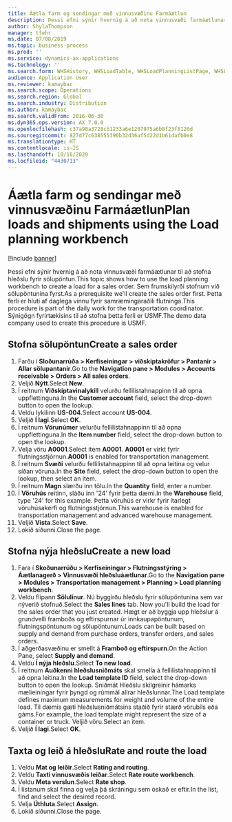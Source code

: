 ```yaml
---
title: Áætla farm og sendingar með vinnusvæðinu Farmáætlun
description: Þessi efni sýnir hvernig á að nota vinnusvæði farmáætlunar til að stofna hleðslu fyrir sölupöntun.
author: ShylaThompson
manager: tfehr
ms.date: 07/08/2019
ms.topic: business-process
ms.prod: ''
ms.service: dynamics-ax-applications
ms.technology: ''
ms.search.form: WHSHistory, WHSLoadTable, WHSLoadPlanningListPage, WHSLoadPlanningWorkbench
audience: Application User
ms.reviewer: kamaybac
ms.search.scope: Operations
ms.search.region: Global
ms.search.industry: Distribution
ms.author: kamaybac
ms.search.validFrom: 2016-06-30
ms.dyn365.ops.version: AX 7.0.0
ms.openlocfilehash: c37a98a3728cb1233a6e1207975a6b8f23f8120d
ms.sourcegitcommit: 827d77c638555396b32d36af5d22d1b61dafb0e8
ms.translationtype: HT
ms.contentlocale: is-IS
ms.lasthandoff: 10/16/2020
ms.locfileid: "4430713"
---
```

# <a name="plan-loads-and-shipments-using-the-load-planning-workbench"></a><span data-ttu-id="bf81f-103">Áætla farm og sendingar með vinnusvæðinu Farmáætlun</span><span class="sxs-lookup"><span data-stu-id="bf81f-103">Plan loads and shipments using the Load planning workbench</span></span>

[!include [banner](../../includes/banner.md)]

<span data-ttu-id="bf81f-104">Þessi efni sýnir hvernig á að nota vinnusvæði farmáætlunar til að stofna hleðslu fyrir sölupöntun.</span><span class="sxs-lookup"><span data-stu-id="bf81f-104">This topic shows how to use the load planning workbench to create a load for a sales order.</span></span> <span data-ttu-id="bf81f-105">Sem frumskilyrði stofnum við sölupöntunina fyrst.</span><span class="sxs-lookup"><span data-stu-id="bf81f-105">As a prerequisite we'll create the sales order first.</span></span> <span data-ttu-id="bf81f-106">Þetta ferli er hluti af daglega vinnu fyrir samræmingaraðili flutninga.</span><span class="sxs-lookup"><span data-stu-id="bf81f-106">This procedure is part of the daily work for the transportation coordinator.</span></span> <span data-ttu-id="bf81f-107">Sýnigögn fyrirtækisins til að stofna þetta ferli er USMF.</span><span class="sxs-lookup"><span data-stu-id="bf81f-107">The demo data company used to create this procedure is USMF.</span></span>


## <a name="create-a-sales-order"></a><span data-ttu-id="bf81f-108">Stofna sölupöntun</span><span class="sxs-lookup"><span data-stu-id="bf81f-108">Create a sales order</span></span>
1. <span data-ttu-id="bf81f-109">Farðu í **Sloðunarrúða > Kerfiseiningar > viðskiptakröfur > Pantanir > Allar sölupantanir**.</span><span class="sxs-lookup"><span data-stu-id="bf81f-109">Go to the **Navigation pane > Modules > Accounts receivable > Orders > All sales orders**.</span></span>
2. <span data-ttu-id="bf81f-110">Veljið **Nýtt**.</span><span class="sxs-lookup"><span data-stu-id="bf81f-110">Select **New**.</span></span>
3. <span data-ttu-id="bf81f-111">Í reitnum **Viðskiptavinalykill** velurðu fellilistahnappinn til að opna uppflettinguna.</span><span class="sxs-lookup"><span data-stu-id="bf81f-111">In the **Customer account** field, select the drop-down button to open the lookup.</span></span>
4. <span data-ttu-id="bf81f-112">Veldu lykilinn **US-004.**</span><span class="sxs-lookup"><span data-stu-id="bf81f-112">Select account **US-004**.</span></span>
5. <span data-ttu-id="bf81f-113">Veljið **Í lagi**.</span><span class="sxs-lookup"><span data-stu-id="bf81f-113">Select **OK**.</span></span>
6. <span data-ttu-id="bf81f-114">Í reitnum **Vörunúmer** velurðu fellilistahnappinn til að opna uppflettinguna.</span><span class="sxs-lookup"><span data-stu-id="bf81f-114">In the **Item number** field, select the drop-down button to open the lookup.</span></span>
7. <span data-ttu-id="bf81f-115">Velja vöru **A0001**.</span><span class="sxs-lookup"><span data-stu-id="bf81f-115">Select item **A0001**.</span></span> <span data-ttu-id="bf81f-116">**A0001** er virkt fyrir flutningsstjórnun.</span><span class="sxs-lookup"><span data-stu-id="bf81f-116">**A0001** is enabled for transportation management.</span></span>  
8. <span data-ttu-id="bf81f-117">Í reitnum **Svæði** velurðu fellilistahnappinn til að opna leitina og velur síðan vöruna.</span><span class="sxs-lookup"><span data-stu-id="bf81f-117">In the **Site** field, select the drop-down button to open the lookup, then select an item.</span></span>
9. <span data-ttu-id="bf81f-118">Í reitnum **Magn** slærðu inn tölu.</span><span class="sxs-lookup"><span data-stu-id="bf81f-118">In the **Quantity** field, enter a number.</span></span>
10. <span data-ttu-id="bf81f-119">Í **Vöruhús** reitinn, sláðu inn '24' fyrir þetta dæmi.</span><span class="sxs-lookup"><span data-stu-id="bf81f-119">In the **Warehouse** field, type '24' for this example.</span></span> <span data-ttu-id="bf81f-120">Þetta vöruhús er virkr fyrir ítarlegt vöruhúsakerfi og flutningsstjórnun.</span><span class="sxs-lookup"><span data-stu-id="bf81f-120">This warehouse is enabled for transportation management and advanced warehouse management.</span></span>  
11. <span data-ttu-id="bf81f-121">Veljið **Vista**.</span><span class="sxs-lookup"><span data-stu-id="bf81f-121">Select **Save**.</span></span>
12. <span data-ttu-id="bf81f-122">Lokið síðunni.</span><span class="sxs-lookup"><span data-stu-id="bf81f-122">Close the page.</span></span>

## <a name="create-a-new-load"></a><span data-ttu-id="bf81f-123">Stofna nýja hleðslu</span><span class="sxs-lookup"><span data-stu-id="bf81f-123">Create a new load</span></span>
1. <span data-ttu-id="bf81f-124">Fara í **Skoðunarrúðu > Kerfiseiningar > Flutningsstýring > Áætlanagerð > Vinnusvæði hleðsluáætlunar**.</span><span class="sxs-lookup"><span data-stu-id="bf81f-124">Go to the **Navigation pane > Modules > Transportation management > Planning > Load planning workbench**.</span></span>
2. <span data-ttu-id="bf81f-125">Veldu flipann **Sölulínur**. Nú byggirðu hleðslu fyrir sölupöntunina sem var nýverið stofnuð.</span><span class="sxs-lookup"><span data-stu-id="bf81f-125">Select the **Sales lines** tab. Now you'll build the load for the sales order that you just created.</span></span> <span data-ttu-id="bf81f-126">Hægt er að byggja upp hleðslur á grundvelli framboðs og eftirspurnar úr innkaupapöntunum, flutningspöntunum og sölupöntunum.</span><span class="sxs-lookup"><span data-stu-id="bf81f-126">Loads can be built based on supply and demand from purchase orders, transfer orders, and sales orders.</span></span>  
3. <span data-ttu-id="bf81f-127">Í aðgerðasvæðinu er smellt á **Framboð og eftirspurn**.</span><span class="sxs-lookup"><span data-stu-id="bf81f-127">On the Action Pane, select **Supply and demand**.</span></span>
4. <span data-ttu-id="bf81f-128">Veldu **Í nýja hleðslu**.</span><span class="sxs-lookup"><span data-stu-id="bf81f-128">Select **To new load**.</span></span>
5. <span data-ttu-id="bf81f-129">Í reitnum **Auðkenni hleðslusniðmáts** skal smella á fellilistahnappinn til að opna leitina.</span><span class="sxs-lookup"><span data-stu-id="bf81f-129">In the **Load template ID** field, select the drop-down button to open the lookup.</span></span> <span data-ttu-id="bf81f-130">Sniðmát Hleðslu skilgreinir hámarks mælieiningar fyrir þyngd og rúmmál allrar hleðslunnar.</span><span class="sxs-lookup"><span data-stu-id="bf81f-130">The Load template defines maximum measurements for weight and volume of the entire load.</span></span> <span data-ttu-id="bf81f-131">Til dæmis gæti hleðslusniðmátsins staðið fyrir stærð vörubíls eða gáms.</span><span class="sxs-lookup"><span data-stu-id="bf81f-131">For example, the load template might represent the size of a container or truck.</span></span> <span data-ttu-id="bf81f-132">Veljið vöru.</span><span class="sxs-lookup"><span data-stu-id="bf81f-132">Select an item.</span></span>
6. <span data-ttu-id="bf81f-133">Veljið **Í lagi**.</span><span class="sxs-lookup"><span data-stu-id="bf81f-133">Select **OK**.</span></span>

## <a name="rate-and-route-the-load"></a><span data-ttu-id="bf81f-134">Taxta og leið á hleðslu</span><span class="sxs-lookup"><span data-stu-id="bf81f-134">Rate and route the load</span></span>
1. <span data-ttu-id="bf81f-135">Veldu **Mat og leiðir**.</span><span class="sxs-lookup"><span data-stu-id="bf81f-135">Select **Rating and routing**.</span></span>
2. <span data-ttu-id="bf81f-136">Veldu **Taxti vinnusvæðis leiðar**.</span><span class="sxs-lookup"><span data-stu-id="bf81f-136">Select **Rate route workbench**.</span></span>
3. <span data-ttu-id="bf81f-137">Veldu **Meta verslun**.</span><span class="sxs-lookup"><span data-stu-id="bf81f-137">Select **Rate shop**.</span></span>
4. <span data-ttu-id="bf81f-138">Í listanum skal finna og velja þá skráningu sem óskað er eftir.</span><span class="sxs-lookup"><span data-stu-id="bf81f-138">In the list, find and select the desired record.</span></span>
5. <span data-ttu-id="bf81f-139">Velja **Úthluta**.</span><span class="sxs-lookup"><span data-stu-id="bf81f-139">Select **Assign**.</span></span>
6. <span data-ttu-id="bf81f-140">Lokið síðunni.</span><span class="sxs-lookup"><span data-stu-id="bf81f-140">Close the page.</span></span>

